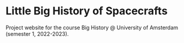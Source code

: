 # Little Big History of Spacecrafts

Project website for the course Big History @ University of Amsterdam (semester 1, 2022-2023).